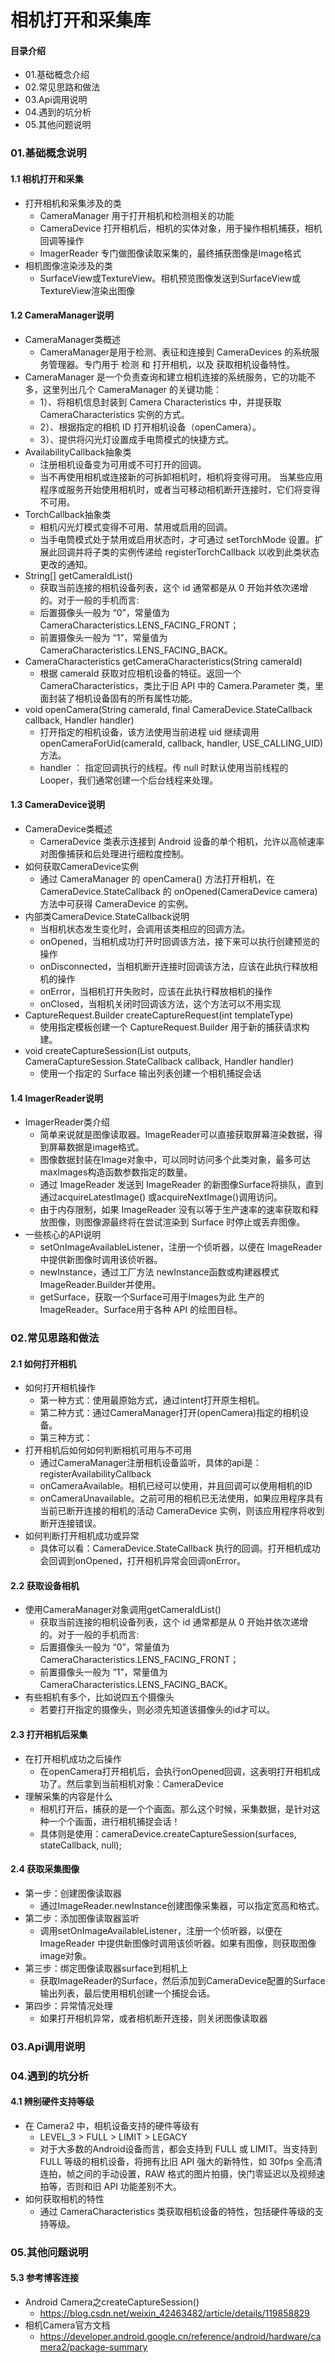 # 相机打开和采集库
#### 目录介绍
- 01.基础概念介绍
- 02.常见思路和做法
- 03.Api调用说明
- 04.遇到的坑分析
- 05.其他问题说明



### 01.基础概念说明
#### 1.1 相机打开和采集
- 打开相机和采集涉及的类
    - CameraManager 用于打开相机和检测相关的功能
    - CameraDevice 打开相机后，相机的实体对象，用于操作相机捕获，相机回调等操作
    - ImagerReader 专门做图像读取采集的，最终捕获图像是Image格式
- 相机图像渲染涉及的类
    - SurfaceView或TextureView。相机预览图像发送到SurfaceView或TextureView渲染出图像



#### 1.2 CameraManager说明
- CameraManager类概述
    - CameraManager是用于检测、表征和连接到 CameraDevices 的系统服务管理器。专门用于 检测 和 打开相机，以及 获取相机设备特性。
- CameraManager 是一个负责查询和建立相机连接的系统服务，它的功能不多，这里列出几个 CameraManager 的关键功能：
    - 1）、将相机信息封装到 Camera Characteristics 中，并提获取 CameraCharacteristics 实例的方式。
    - 2）、根据指定的相机 ID 打开相机设备（openCamera）。
    - 3）、提供将闪光灯设置成手电筒模式的快捷方式。
- AvailabilityCallback抽象类
    - 注册相机设备变为可用或不可打开的回调。
    - 当不再使用相机或连接新的可拆卸相机时，相机将变得可用。 当某些应用程序或服务开始使用相机时，或者当可移动相机断开连接时，它们将变得不可用。
- TorchCallback抽象类
    - 相机闪光灯模式变得不可用、禁用或启用的回调。
    - 当手电筒模式处于禁用或启用状态时，才可通过 setTorchMode 设置。扩展此回调并将子类的实例传递给 registerTorchCallback 以收到此类状态更改的通知。
- String[] getCameraIdList()
    - 获取当前连接的相机设备列表，这个 id 通常都是从 0 开始并依次递增的。对于一般的手机而言:
    - 后置摄像头一般为 “0”，常量值为 CameraCharacteristics.LENS_FACING_FRONT；
    - 前置摄像头一般为 “1”，常量值为 CameraCharacteristics.LENS_FACING_BACK。
- CameraCharacteristics getCameraCharacteristics(String cameraId)
    - 根据 cameraId 获取对应相机设备的特征。返回一个 CameraCharacteristics，类比于旧 API 中的 Camera.Parameter 类，里面封装了相机设备固有的所有属性功能。
- void openCamera(String cameraId, final CameraDevice.StateCallback callback, Handler handler)
    - 打开指定的相机设备，该方法使用当前进程 uid 继续调用 openCameraForUid(cameraId, callback, handler, USE_CALLING_UID) 方法。
    - handler ： 指定回调执行的线程。传 null 时默认使用当前线程的 Looper，我们通常创建一个后台线程来处理。




#### 1.3 CameraDevice说明
- CameraDevice类概述
    - CameraDevice 类表示连接到 Android 设备的单个相机，允许以高帧速率对图像捕获和后处理进行细粒度控制。
- 如何获取CameraDevice实例
    - 通过 CameraManager 的 openCamera() 方法打开相机，在 CameraDevice.StateCallback 的 onOpened(CameraDevice camera) 方法中可获得 CameraDevice 的实例。
- 内部类CameraDevice.StateCallback说明
    - 当相机状态发生变化时，会调用该类相应的回调方法。
    - onOpened，当相机成功打开时回调该方法，接下来可以执行创建预览的操作
    - onDisconnected，当相机断开连接时回调该方法，应该在此执行释放相机的操作
    - onError，当相机打开失败时，应该在此执行释放相机的操作
    - onClosed，当相机关闭时回调该方法，这个方法可以不用实现
- CaptureRequest.Builder createCaptureRequest(int templateType)
    - 使用指定模板创建一个 CaptureRequest.Builder 用于新的捕获请求构建。
- void createCaptureSession(List outputs, CameraCaptureSession.StateCallback callback, Handler handler)
    - 使用一个指定的 Surface 输出列表创建一个相机捕捉会话



#### 1.4 ImagerReader说明
- ImagerReader类介绍
    - 简单来说就是图像读取器。ImageReader可以直接获取屏幕渲染数据，得到屏幕数据是image格式。
    - 图像数据封装在Image对象中，可以同时访问多个此类对象，最多可达 maxImages构造函数参数指定的数量。
    - 通过 ImageReader 发送到 ImageReader 的新图像Surface将排队，直到通过acquireLatestImage() 或acquireNextImage()调用访问。
    - 由于内存限制，如果 ImageReader 没有以等于生产速率的速率获取和释放图像，则图像源最终将在尝试渲染到 Surface 时停止或丢弃图像。
- 一些核心的API说明
    - setOnImageAvailableListener，注册一个侦听器，以便在 ImageReader 中提供新图像时调用该侦听器。
    - newInstance，通过工厂方法 newInstance函数或构建器模式ImageReader.Builder并使用。
    - getSurface，获取一个Surface可用于Images为此 生产的ImageReader。Surface用于各种 API 的绘图目标。



### 02.常见思路和做法
#### 2.1 如何打开相机
- 如何打开相机操作
    - 第一种方式：使用最原始方式，通过intent打开原生相机。
    - 第二种方式：通过CameraManager打开(openCamera)指定的相机设备。
    - 第三种方式：
- 打开相机后如何如何判断相机可用与不可用
    - 通过CameraManager注册相机设备监听，具体的api是：registerAvailabilityCallback
    - onCameraAvailable。相机已经可以使用，并且回调可以使用相机的ID
    - onCameraUnavailable。之前可用的相机已无法使用，如果应用程序具有当前已断开连接的相机的活动 CameraDevice 实例，则该应用程序将收到断开连接错误。
- 如何判断打开相机成功或异常
    - 具体可以看：CameraDevice.StateCallback 执行的回调。打开相机成功会回调到onOpened，打开相机异常会回调onError。



#### 2.2 获取设备相机
- 使用CameraManager对象调用getCameraIdList()
    - 获取当前连接的相机设备列表，这个 id 通常都是从 0 开始并依次递增的。对于一般的手机而言:
    - 后置摄像头一般为 “0”，常量值为 CameraCharacteristics.LENS_FACING_FRONT；
    - 前置摄像头一般为 “1”，常量值为 CameraCharacteristics.LENS_FACING_BACK。
- 有些相机有多个，比如说四五个摄像头
    - 若要打开指定的摄像头，则必须先知道该摄像头的id才可以。



#### 2.3 打开相机后采集
- 在打开相机成功之后操作
    - 在openCamera打开相机后，会执行onOpened回调，这表明打开相机成功了。然后拿到当前相机对象：CameraDevice
- 理解采集的内容是什么
    - 相机打开后，捕获的是一个个画面。那么这个时候，采集数据，是针对这种一个个画面，进行相机捕捉会话！
    - 具体则是使用：cameraDevice.createCaptureSession(surfaces, stateCallback, null);



#### 2.4 获取采集图像
- 第一步：创建图像读取器
    - 通过ImageReader.newInstance创建图像采集器，可以指定宽高和格式。
- 第二步：添加图像读取器监听
    - 调用setOnImageAvailableListener，注册一个侦听器，以便在 ImageReader 中提供新图像时调用该侦听器。如果有图像，则获取图像image对象。
- 第三步：绑定图像读取器surface到相机上
    - 获取ImageReader的Surface，然后添加到CameraDevice配置的Surface输出列表，最后使用相机创建一个捕捉会话。
- 第四步：异常情况处理
    - 如果打开相机异常，或者相机断开连接，则关闭图像读取器






### 03.Api调用说明



### 04.遇到的坑分析
#### 4.1 辨别硬件支持等级
- 在 Camera2 中，相机设备支持的硬件等级有
    - LEVEL_3 > FULL > LIMIT > LEGACY
    - 对于大多数的Android设备而言，都会支持到 FULL 或 LIMIT。当支持到 FULL 等级的相机设备，将拥有比旧 API 强大的新特性，如 30fps 全高清连拍，帧之间的手动设置，RAW 格式的图片拍摄，快门零延迟以及视频速拍等，否则和旧 API 功能差别不大。
- 如何获取相机的特性
    - 通过 CameraCharacteristics 类获取相机设备的特性，包括硬件等级的支持等级。





### 05.其他问题说明


#### 5.3 参考博客连接
- Android Camera之createCaptureSession()
    - https://blog.csdn.net/weixin_42463482/article/details/119858829
- 相机Camera官方文档
    - https://developer.android.google.cn/reference/android/hardware/camera2/package-summary




